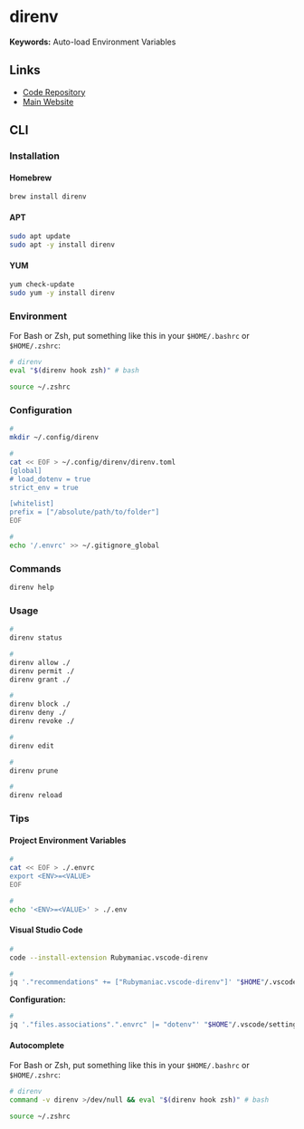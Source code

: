 # direnv

<!--
https://github.com/hyperupcall/autoenv
https://github.com/untitaker/quickenv
https://github.com/Shopify/shadowenv
-->

**Keywords:** Auto-load Environment Variables

## Links

- [Code Repository](https://github.com/direnv/direnv)
- [Main Website](https://direnv.net)

## CLI

### Installation

#### Homebrew

```sh
brew install direnv
```

#### APT

```sh
sudo apt update
sudo apt -y install direnv
```

#### YUM

```sh
yum check-update
sudo yum -y install direnv
```

### Environment

For Bash or Zsh, put something like this in your `$HOME/.bashrc` or `$HOME/.zshrc`:

```sh
# direnv
eval "$(direnv hook zsh)" # bash
```

```sh
source ~/.zshrc
```

### Configuration

```sh
#
mkdir ~/.config/direnv

#
cat << EOF > ~/.config/direnv/direnv.toml
[global]
# load_dotenv = true
strict_env = true

[whitelist]
prefix = ["/absolute/path/to/folder"]
EOF

#
echo '/.envrc' >> ~/.gitignore_global
```

### Commands

```sh
direnv help
```

### Usage

```sh
#
direnv status

#
direnv allow ./
direnv permit ./
direnv grant ./

#
direnv block ./
direnv deny ./
direnv revoke ./

#
direnv edit

#
direnv prune

#
direnv reload
```

<!--
direnv fetchurl <url>
-->

### Tips

#### Project Environment Variables

```sh
#
cat << EOF > ./.envrc
export <ENV>=<VALUE>
EOF

#
echo '<ENV>=<VALUE>' > ./.env
```

#### Visual Studio Code

```sh
#
code --install-extension Rubymaniac.vscode-direnv

#
jq '."recommendations" += ["Rubymaniac.vscode-direnv"]' "$HOME"/.vscode/extensions.json | sponge "$HOME"/.vscode/extensions.json
```

**Configuration:**

```sh
#
jq '."files.associations".".envrc" |= "dotenv"' "$HOME"/.vscode/settings.json | sponge "$HOME"/.vscode/settings.json
```

#### Autocomplete

For Bash or Zsh, put something like this in your `$HOME/.bashrc` or `$HOME/.zshrc`:

```sh
# direnv
command -v direnv >/dev/null && eval "$(direnv hook zsh)" # bash
```

```sh
source ~/.zshrc
```
